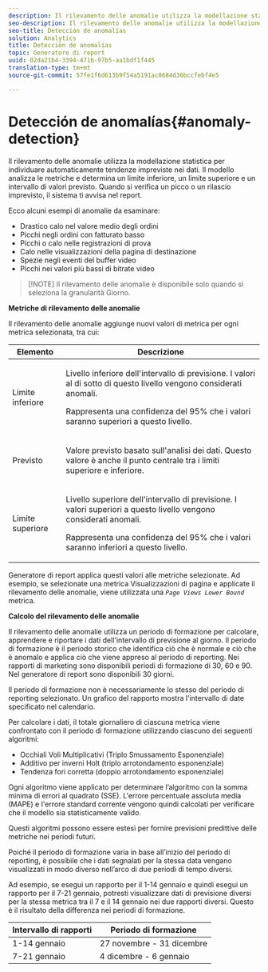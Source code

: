 ```yaml
---
description: Il rilevamento delle anomalie utilizza la modellazione statistica per individuare automaticamente tendenze impreviste nei dati. Il modello analizza le metriche e determina un limite inferiore, un limite superiore e un intervallo di valori previsto. Quando si verifica un picco o un rilascio imprevisto, il sistema ti avvisa nel report.
seo-description: Il rilevamento delle anomalie utilizza la modellazione statistica per individuare automaticamente tendenze impreviste nei dati. Il modello analizza le metriche e determina un limite inferiore, un limite superiore e un intervallo di valori previsto. Quando si verifica un picco o un rilascio imprevisto, il sistema ti avvisa nel report.
seo-title: Detección de anomalías
solution: Analytics
title: Detección de anomalías
topic: Generatore di report
uuid: 02da21b4-3394-471b-97b5-aa1bdf1f445
translation-type: tm+mt
source-git-commit: 57fe1f6d613b9f54a5191ac8684d36bccfebf4e5

---
```



# Detección de anomalías{#anomaly-detection}

Il rilevamento delle anomalie utilizza la modellazione statistica per individuare automaticamente tendenze impreviste nei dati. Il modello analizza le metriche e determina un limite inferiore, un limite superiore e un intervallo di valori previsto. Quando si verifica un picco o un rilascio imprevisto, il sistema ti avvisa nel report.

Ecco alcuni esempi di anomalie da esaminare:

* Drastico calo nel valore medio degli ordini
* Picchi negli ordini con fatturato basso
* Picchi o calo nelle registrazioni di prova
* Calo nelle visualizzazioni della pagina di destinazione
* Spezie negli eventi del buffer video
* Picchi nei valori più bassi di bitrate video

> [!NOTE] Il rilevamento delle anomalie è disponibile solo quando si seleziona la granularità Giorno.

<p class="head"> <b>Metriche di rilevamento delle anomalie</b> </p>

Il rilevamento delle anomalie aggiunge nuovi valori di metrica per ogni metrica selezionata, tra cui:

<table id="table_BF75FC874634498DB6632C12CBD8D533"> 
 <thead> 
  <tr> 
   <th colname="col1" class="entry"> Elemento </th> 
   <th colname="col2" class="entry"> Descrizione </th> 
  </tr> 
 </thead>
 <tbody> 
  <tr> 
   <td colname="col1"> Limite inferiore </td> 
   <td colname="col2"> <p>Livello inferiore dell'intervallo di previsione. I valori al di sotto di questo livello vengono considerati anomali. </p> <p>Rappresenta una confidenza del 95% che i valori saranno superiori a questo livello. </p> </td> 
  </tr> 
  <tr> 
   <td colname="col1"> Previsto </td> 
   <td colname="col2"> <p>Valore previsto basato sull'analisi dei dati. Questo valore è anche il punto centrale tra i limiti superiore e inferiore. </p> </td> 
  </tr> 
  <tr> 
   <td colname="col1"> Limite superiore </td> 
   <td colname="col2"> <p>Livello superiore dell'intervallo di previsione. I valori superiori a questo livello vengono considerati anomali. </p> <p>Rappresenta una confidenza del 95% che i valori saranno inferiori a questo livello. </p> </td> 
  </tr> 
 </tbody> 
</table>

Generatore di report applica questi valori alle metriche selezionate. Ad esempio, se selezionate una metrica Visualizzazioni di pagina e applicate il rilevamento delle anomalie, viene utilizzata una *`Page Views Lower Bound`* metrica.

**Calcolo del rilevamento delle anomalie**

Il rilevamento delle anomalie utilizza un periodo di formazione per calcolare, apprendere e riportare i dati dell'intervallo di previsione al giorno. Il periodo di formazione è il periodo storico che identifica ciò che è normale e ciò che è anomalo e applica ciò che viene appreso al periodo di reporting. Nei rapporti di marketing sono disponibili periodi di formazione di 30, 60 e 90. Nel generatore di report sono disponibili 30 giorni.

Il periodo di formazione non è necessariamente lo stesso del periodo di reporting selezionato. Un grafico del rapporto mostra l'intervallo di date specificato nel calendario.

Per calcolare i dati, il totale giornaliero di ciascuna metrica viene confrontato con il periodo di formazione utilizzando ciascuno dei seguenti algoritmi:

* Occhiali Voli Multiplicativi (Triplo Smussamento Esponenziale)
* Additivo per inverni Holt (triplo arrotondamento esponenziale)
* Tendenza fori corretta (doppio arrotondamento esponenziale)

Ogni algoritmo viene applicato per determinare l’algoritmo con la somma minima di errori al quadrato (SSE). L'errore percentuale assoluta media (MAPE) e l'errore standard corrente vengono quindi calcolati per verificare che il modello sia statisticamente valido.

Questi algoritmi possono essere estesi per fornire previsioni predittive delle metriche nei periodi futuri.

Poiché il periodo di formazione varia in base all’inizio del periodo di reporting, è possibile che i dati segnalati per la stessa data vengano visualizzati in modo diverso nell’arco di due periodi di tempo diversi.

Ad esempio, se esegui un rapporto per il 1-14 gennaio e quindi esegui un rapporto per il 7-21 gennaio, potresti visualizzare dati di previsione diversi per la stessa metrica tra il 7 e il 14 gennaio nei due rapporti diversi. Questo è il risultato della differenza nei periodi di formazione.

| Intervallo di rapporti | Periodo di formazione |
|--- |--- |
| 1-14 gennaio | 27 novembre - 31 dicembre |
| 7-21 gennaio | 4 dicembre - 6 gennaio |
